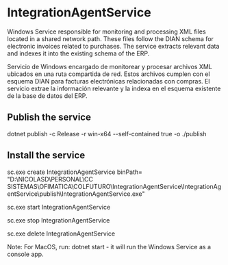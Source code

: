 # IntegrationAgentService

Windows Service responsible for monitoring and processing XML files located in a shared network path. These files follow the DIAN schema for electronic invoices related to purchases. The service extracts relevant data and indexes it into the existing schema of the ERP.

Servicio de Windows encargado de monitorear y procesar archivos XML ubicados en una ruta compartida de red. Estos archivos cumplen con el esquema DIAN para facturas electrónicas relacionadas con compras. El servicio extrae la información relevante y la indexa en el esquema existente de la base de datos del ERP.

## Publish the service

dotnet publish -c Release -r win-x64 --self-contained true -o ./publish

## Install the service

sc.exe create IntegrationAgentService binPath= "D:\NICOLASD\PERSONAL\CC SISTEMAS\OFIMATICA\COLFUTURO\IntegrationAgentService\IntegrationAgentService\publish\IntegrationAgentService.exe"

sc.exe start IntegrationAgentService

sc.exe stop IntegrationAgentService

sc.exe delete IntegrationAgentService

Note: For MacOS, run: dotnet start - it will run the Windows Service as a console app.